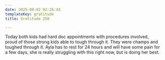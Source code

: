 ```yaml
---
date: 2025-08-02 02:26:43
templateKey: gratitude
title: Gratitude 250

---
```


Today both kids had hard doc appointments with procedures involved, proud of
those strong kids able to tough through it.  They were champs and toughed
through it.  Ayla has to rest for 24 hours and will have some pain for a few
days, she is really struggling with this right now, but is doing her best.

